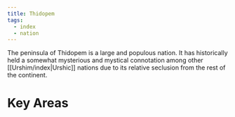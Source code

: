 ```yaml
---
title: Thidopem
tags:
  - index
  - nation
---
```

The peninsula of Thidopem is a large and populous nation. It has historically held a somewhat mysterious and mystical connotation among other [[Urshim/index|Urshic]] nations due to its relative seclusion from the rest of the continent.

# Key Areas